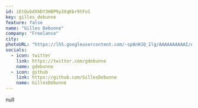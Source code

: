 ```yaml
---
id: iEtQubdXhDY3HBP9y3XqKbr9tFo1
key: gilles_debunne
feature: false
name: "Gilles Debunne"
company: "Freelance"
city: 
photoURL: "https://lh5.googleusercontent.com/-sp8nHJQ_Ilg/AAAAAAAAAAI/AAAAAAAAJ5I/YvU72m2vsNA/photo.jpg"
socials:
  - icon: twitter
    link: https://twitter.com/gdebunne
    name: gdebunne
  - icon: github
    link: https://github.com/GillesDebunne
    name: GillesDebunne
---
```

null
